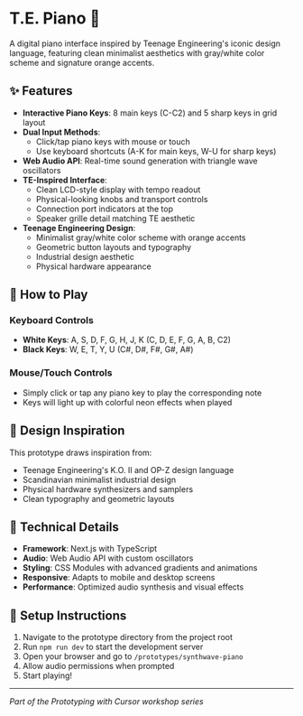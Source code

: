 # T.E. Piano 🎹

A digital piano interface inspired by Teenage Engineering's iconic design language, featuring clean minimalist aesthetics with gray/white color scheme and signature orange accents.

## ✨ Features

- **Interactive Piano Keys**: 8 main keys (C-C2) and 5 sharp keys in grid layout
- **Dual Input Methods**: 
  - Click/tap piano keys with mouse or touch
  - Use keyboard shortcuts (A-K for main keys, W-U for sharp keys)
- **Web Audio API**: Real-time sound generation with triangle wave oscillators
- **TE-Inspired Interface**: 
  - Clean LCD-style display with tempo readout
  - Physical-looking knobs and transport controls
  - Connection port indicators at the top
  - Speaker grille detail matching TE aesthetic
- **Teenage Engineering Design**: 
  - Minimalist gray/white color scheme with orange accents
  - Geometric button layouts and typography
  - Industrial design aesthetic
  - Physical hardware appearance

## 🎵 How to Play

### Keyboard Controls
- **White Keys**: A, S, D, F, G, H, J, K (C, D, E, F, G, A, B, C2)
- **Black Keys**: W, E, T, Y, U (C#, D#, F#, G#, A#)

### Mouse/Touch Controls
- Simply click or tap any piano key to play the corresponding note
- Keys will light up with colorful neon effects when played

## 🎨 Design Inspiration

This prototype draws inspiration from:
- Teenage Engineering's K.O. II and OP-Z design language
- Scandinavian minimalist industrial design
- Physical hardware synthesizers and samplers
- Clean typography and geometric layouts

## 🔧 Technical Details

- **Framework**: Next.js with TypeScript
- **Audio**: Web Audio API with custom oscillators
- **Styling**: CSS Modules with advanced gradients and animations
- **Responsive**: Adapts to mobile and desktop screens
- **Performance**: Optimized audio synthesis and visual effects

## 🚀 Setup Instructions

1. Navigate to the prototype directory from the project root
2. Run `npm run dev` to start the development server
3. Open your browser and go to `/prototypes/synthwave-piano`
4. Allow audio permissions when prompted
5. Start playing!

---

*Part of the Prototyping with Cursor workshop series* 